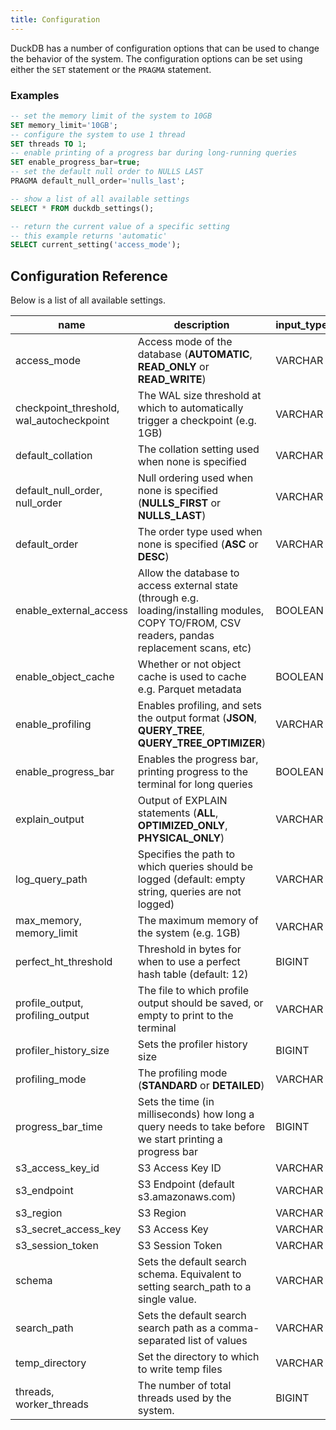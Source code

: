 ```yaml
---
title: Configuration
---
```


DuckDB has a number of configuration options that can be used to change the behavior of the system. The configuration options can be set using either the `SET` statement or the `PRAGMA` statement.

### Examples
```sql
-- set the memory limit of the system to 10GB
SET memory_limit='10GB';
-- configure the system to use 1 thread
SET threads TO 1;
-- enable printing of a progress bar during long-running queries
SET enable_progress_bar=true;
-- set the default null order to NULLS LAST
PRAGMA default_null_order='nulls_last';

-- show a list of all available settings
SELECT * FROM duckdb_settings();

-- return the current value of a specific setting
-- this example returns 'automatic'
SELECT current_setting('access_mode'); 
```

## **Configuration Reference**

Below is a list of all available settings.

|                   name                   |                                                                   description                                                                   | input_type | default_value |
|------------------------------------------|-------------------------------------------------------------------------------------------------------------------------------------------------|------------|---------------|
| access_mode                              | Access mode of the database (**AUTOMATIC**, **READ_ONLY** or **READ_WRITE**)                                                                    | VARCHAR    | AUTOMATIC     |
| checkpoint_threshold, wal_autocheckpoint | The WAL size threshold at which to automatically trigger a checkpoint (e.g. 1GB)                                                                | VARCHAR    | 16.7MB        |
| default_collation                        | The collation setting used when none is specified                                                                                               | VARCHAR    |               |
| default_null_order, null_order           | Null ordering used when none is specified (**NULLS_FIRST** or **NULLS_LAST**)                                                                   | VARCHAR    | NULLS_FIRST   |
| default_order                            | The order type used when none is specified (**ASC** or **DESC**)                                                                                | VARCHAR    | ASC           |
| enable_external_access                   | Allow the database to access external state (through e.g. loading/installing modules, COPY TO/FROM, CSV readers, pandas replacement scans, etc) | BOOLEAN    | TRUE          |
| enable_object_cache                      | Whether or not object cache is used to cache e.g. Parquet metadata                                                                              | BOOLEAN    | FALSE         |
| enable_profiling                         | Enables profiling, and sets the output format (**JSON**, **QUERY_TREE**, **QUERY_TREE_OPTIMIZER**)                                              | VARCHAR    | NONE          |
| enable_progress_bar                      | Enables the progress bar, printing progress to the terminal for long queries                                                                    | BOOLEAN    | FALSE         |
| explain_output                           | Output of EXPLAIN statements (**ALL**, **OPTIMIZED_ONLY**, **PHYSICAL_ONLY**)                                                                   | VARCHAR    | PHYSICAL_ONLY |
| log_query_path                           | Specifies the path to which queries should be logged (default: empty string, queries are not logged)                                            | VARCHAR    | NULL          |
| max_memory, memory_limit                 | The maximum memory of the system (e.g. 1GB)                                                                                                     | VARCHAR    | 75% of RAM    |
| perfect_ht_threshold                     | Threshold in bytes for when to use a perfect hash table (default: 12)                                                                           | BIGINT     | 12            |
| profile_output, profiling_output         | The file to which profile output should be saved, or empty to print to the terminal                                                             | VARCHAR    |               |
| profiler_history_size                    | Sets the profiler history size                                                                                                                  | BIGINT     | NULL          |
| profiling_mode                           | The profiling mode (**STANDARD** or **DETAILED**)                                                                                               | VARCHAR    | STANDARD      |
| progress_bar_time                        | Sets the time (in milliseconds) how long a query needs to take before we start printing a progress bar                                          | BIGINT     | 2000          |
| s3_access_key_id                         | S3 Access Key ID                                                                                                                                | VARCHAR    |               |
| s3_endpoint                              | S3 Endpoint (default s3.amazonaws.com)                                                                                                          | VARCHAR    |               |
| s3_region                                | S3 Region                                                                                                                                       | VARCHAR    |               |
| s3_secret_access_key                     | S3 Access Key                                                                                                                                   | VARCHAR    |               |
| s3_session_token                         | S3 Session Token                                                                                                                                | VARCHAR    |               |
| schema                                   | Sets the default search schema. Equivalent to setting search_path to a single value.                                                            | VARCHAR    |               |
| search_path                              | Sets the default search search path as a comma-separated list of values                                                                         | VARCHAR    |               |
| temp_directory                           | Set the directory to which to write temp files                                                                                                  | VARCHAR    |               |
| threads, worker_threads                  | The number of total threads used by the system.                                                                                                 | BIGINT     | # Cores       |
